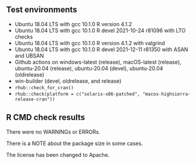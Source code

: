 ## Test environments
* Ubuntu 18.04 LTS with gcc 10.1.0
  R version 4.1.2
* Ubuntu 18.04 LTS with gcc 10.1.0
  R devel 2021-10-24 r81096 with LTO checks
* Ubuntu 18.04 LTS with gcc 10.1.0
  R version 4.1.2 with valgrind
* Ubuntu 18.04 LTS with gcc 10.1.0
  R devel 2021-12-11 r81350 with ASAN and UBSAN
* Github actions on windows-latest (release), macOS-latest (release), 
  ubuntu-20.04 (release), ubuntu-20.04 (devel), ubuntu-20.04 (oldrelease)
* win-builder (devel, oldrelease, and release)
* `rhub::check_for_cran()`
* `rhub::check(platform = c("solaris-x86-patched", "macos-highsierra-release-cran"))`
  
## R CMD check results
There were no WARNINGs or ERRORs.

There is a NOTE about the package size in some cases.

The license has been changed to Apache.
